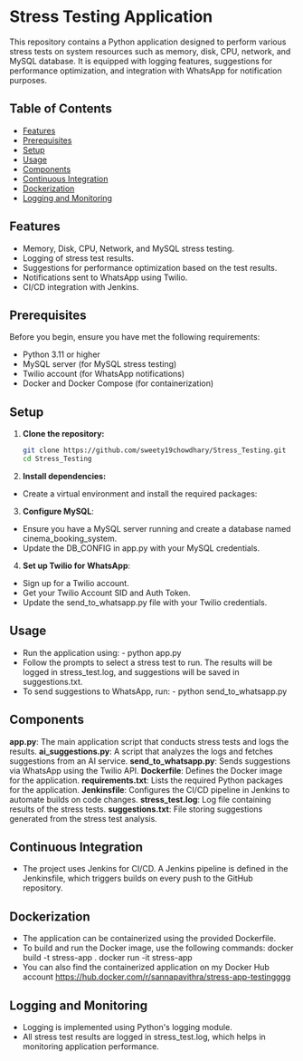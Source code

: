# Stress Testing Application

This repository contains a Python application designed to perform various stress tests on system resources such as memory, disk, CPU, network, and MySQL database. It is equipped with logging features, suggestions for performance optimization, and integration with WhatsApp for notification purposes.

## Table of Contents

- [Features](#features)
- [Prerequisites](#prerequisites)
- [Setup](#setup)
- [Usage](#usage)
- [Components](#components)
- [Continuous Integration](#continuous-integration)
- [Dockerization](#dockerization)
- [Logging and Monitoring](#logging-and-monitoring)

## Features

- Memory, Disk, CPU, Network, and MySQL stress testing.
- Logging of stress test results.
- Suggestions for performance optimization based on the test results.
- Notifications sent to WhatsApp using Twilio.
- CI/CD integration with Jenkins.

## Prerequisites

Before you begin, ensure you have met the following requirements:

- Python 3.11 or higher
- MySQL server (for MySQL stress testing)
- Twilio account (for WhatsApp notifications)
- Docker and Docker Compose (for containerization)

## Setup

1. **Clone the repository:**

   ```bash
   git clone https://github.com/sweety19chowdhary/Stress_Testing.git
   cd Stress_Testing
   
2. **Install dependencies:**
   
- Create a virtual environment and install the required packages:
   
3. **Configure MySQL**:

- Ensure you have a MySQL server running and create a database named cinema_booking_system.
- Update the DB_CONFIG in app.py with your MySQL credentials.

4. **Set up Twilio for WhatsApp**:
   
- Sign up for a Twilio account.
- Get your Twilio Account SID and Auth Token.
- Update the send_to_whatsapp.py file with your Twilio credentials.

## Usage
- Run the application using: - python app.py
- Follow the prompts to select a stress test to run. The results will be logged in stress_test.log, and suggestions will be saved in suggestions.txt.
- To send suggestions to WhatsApp, run: - python send_to_whatsapp.py

## Components
**app.py**: The main application script that conducts stress tests and logs the results.
**ai_suggestions.py**: A script that analyzes the logs and fetches suggestions from an AI service.
**send_to_whatsapp.py**: Sends suggestions via WhatsApp using the Twilio API.
**Dockerfile**: Defines the Docker image for the application.
**requirements.txt**: Lists the required Python packages for the application.
**Jenkinsfile**: Configures the CI/CD pipeline in Jenkins to automate builds on code changes.
**stress_test.log**: Log file containing results of the stress tests.
**suggestions.txt**: File storing suggestions generated from the stress test analysis.

## Continuous Integration
- The project uses Jenkins for CI/CD. A Jenkins pipeline is defined in the Jenkinsfile, which triggers builds on every push to the GitHub repository.

## Dockerization
- The application can be containerized using the provided Dockerfile.
- To build and run the Docker image, use the following commands:
    docker build -t stress-app .
    docker run -it stress-app
- You can also find the containerized application on my Docker Hub account https://hub.docker.com/r/sannapavithra/stress-app-testingggg

## Logging and Monitoring
- Logging is implemented using Python's logging module.
- All stress test results are logged in stress_test.log, which helps in monitoring application performance.
